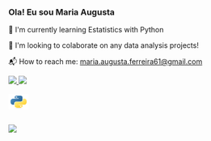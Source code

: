 ### Ola! Eu sou Maria Augusta 

</div>
🚀 I'm currently learning Estatistics with Python

🖖 I'm  looking to colaborate on any data analysis projects!

📬 How to reach me: maria.augusta.ferreira61@gmail.com

 <div>
  <a href="https://github.com/mariaaugustaferreira">
  <img height="180em" src="https://github-readme-stats.vercel.app/api?username=mariaaugustaferreira&show_icons=true&theme=dracula&include_all_commits=true&count_private=true"/>
  <img height="180em" src="https://github-readme-stats.vercel.app/api/top-langs/?username=mariaaugustaferreira&layout=compact&langs_count=16&theme=dracula"/>
</div>
<div style="display: inline_block"><br>
 
  <img align="center" alt="Icon-Python" height="30" width="40" src="https://raw.githubusercontent.com/devicons/devicon/master/icons/python/python-original.svg">
  
</div>
  
  ##
 
<div> 

  <a href = "mailto:maria.augusta.ferreira61@gmail.com"><img src="https://img.shields.io/badge/-Gmail-%23333?style=for-the-badge&logo=gmail&logoColor=white" target="_blank"></a>
 
</div>
